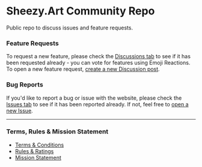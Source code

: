 # Sheezy.Art Community Repo
Public repo to discuss issues and feature requests.

### Feature Requests
To request a new feature, please check the [Discussions tab](https://github.com/Sheezy-Art/hub/discussions/categories/feature-requests) to see if it has been requested already - you can vote for features using Emoji Reactions. To open a new feature request, [create a new Discussion post](https://github.com/Sheezy-Art/hub/discussions/new?category=feature-requests).

### Bug Reports
If you'd like to report a bug or issue with the website, please check the [Issues tab](https://github.com/Sheezy-Art/hub/issues) to see if it has been reported already. If not, feel free to [open a new Issue](https://github.com/Sheezy-Art/hub/issues/new).

---

### Terms, Rules & Mission Statement
- [Terms & Conditions](https://github.com/Sheezy-Art/hub/blob/main/Documentation/Terms%20&%20Conditions.md)
- [Rules & Ratings](https://github.com/Sheezy-Art/hub/blob/main/Documentation/Rules%20&%20Ratings.md)
- [Mission Statement](https://github.com/Sheezy-Art/hub/blob/main/Documentation/Mission%20Statement.md)
